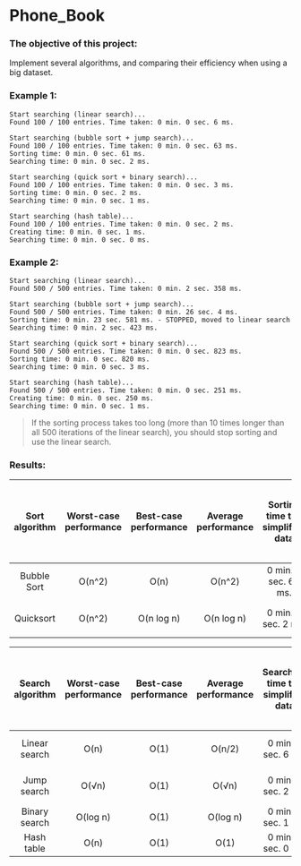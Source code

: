 # Phone_Book
### The objective of this project:
Implement several algorithms, and comparing their efficiency when using a big dataset.
### Example 1:
```
Start searching (linear search)...
Found 100 / 100 entries. Time taken: 0 min. 0 sec. 6 ms.

Start searching (bubble sort + jump search)...
Found 100 / 100 entries. Time taken: 0 min. 0 sec. 63 ms.
Sorting time: 0 min. 0 sec. 61 ms.
Searching time: 0 min. 0 sec. 2 ms.

Start searching (quick sort + binary search)...
Found 100 / 100 entries. Time taken: 0 min. 0 sec. 3 ms.
Sorting time: 0 min. 0 sec. 2 ms.
Searching time: 0 min. 0 sec. 1 ms.

Start searching (hash table)...
Found 100 / 100 entries. Time taken: 0 min. 0 sec. 2 ms.
Creating time: 0 min. 0 sec. 1 ms.
Searching time: 0 min. 0 sec. 0 ms.
```
### Example 2:
```
Start searching (linear search)...
Found 500 / 500 entries. Time taken: 0 min. 2 sec. 358 ms.

Start searching (bubble sort + jump search)...
Found 500 / 500 entries. Time taken: 0 min. 26 sec. 4 ms.
Sorting time: 0 min. 23 sec. 581 ms. - STOPPED, moved to linear search
Searching time: 0 min. 2 sec. 423 ms.

Start searching (quick sort + binary search)...
Found 500 / 500 entries. Time taken: 0 min. 0 sec. 823 ms.
Sorting time: 0 min. 0 sec. 820 ms.
Searching time: 0 min. 0 sec. 3 ms.

Start searching (hash table)...
Found 500 / 500 entries. Time taken: 0 min. 0 sec. 251 ms.
Creating time: 0 min. 0 sec. 250 ms.
Searching time: 0 min. 0 sec. 1 ms.
```
>If the sorting process takes too long (more than 10 times longer than all 500 iterations of the linear search), you should stop sorting and use the linear search.
### Results:
|Sort algorithm|Worst-case performance|Best-case performance|Average performance|Sorting time the simplified data|Sorting time the phone numbers of over a million people|
|:------------:|:--------------------:|:-------------------:|:-----------------:|:------------------------------:|:-----------------------------------------------------:|
|Bubble Sort   |O(n^2)                |O(n)                 |O(n^2)             |0 min. 0 sec. 61 ms.            |> 0 min. 23 sec. 581 ms.                               |
|Quicksort     |O(n^2)                |O(n log n)           |O(n log n)         |0 min. 0 sec. 2 ms.             |0 min. 0 sec. 820 ms.                                  |

|Search algorithm|Worst-case performance|Best-case performance|Average performance|Searching time the simplified data|Searching time the phone numbers of over a million people|
|:--------------:|:--------------------:|:-------------------:|:-----------------:|:--------------------------------:|:-------------------------------------------------------:|
|Linear search   |O(n)                  |O(1)                 |O(n/2)             |0 min. 0 sec. 6 ms.               |0 min. 2 sec. 358 ms.                                    |
|Jump search     |O(√n)                 |O(1)                 |O(√n)              |0 min. 0 sec. 2 ms.               |0 min. 2 sec. 423 ms.                                    |
|Binary search   |O(log n)              |O(1)                 |O(log n)           |0 min. 0 sec. 1 ms.               |0 min. 0 sec. 3 ms.                                      |
|Hash table      |O(n)                  |O(1)                 |O(1)               |0 min. 0 sec. 0 ms.               |0 min. 0 sec. 1 ms.                                      |
